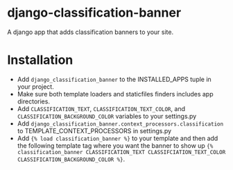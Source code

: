 django-classification-banner
============================

A django app that adds classification banners to your site.

Installation
============

* Add ```django_classification_banner``` to the INSTALLED_APPS tuple in your project.
* Make sure both template loaders and staticfiles finders includes app directories.
* Add ```CLASSIFICATION_TEXT```, ```CLASSIFICATION_TEXT_COLOR```,  and ```CLASSIFICATION_BACKGROUND_COLOR``` variables to your settings.py
* Add ```django_classification_banner.context_processors.classification``` to TEMPLATE_CONTEXT_PROCESSORS in settings.py
* Add ```{% load classification_banner %}``` to your template and then add the following template tag where you want the banner to show up ```{% classification_banner CLASSIFICATION_TEXT CLASSIFCIATION_TEXT_COLOR CLASSIFICATION_BACKGROUND_COLOR %}```.


